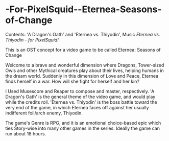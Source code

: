 # -For-PixelSquid--Eternea-Seasons-of-Change
Contents: 'A Dragon's Oath' and 'Eternea vs. Thiyodin', Music
*Eternea vs. Thiyodin - for PixelSquid!*


This is an OST concept for a video game to be called Eternea: Seasons of Change


Welcome to a brave and wonderful dimension where Dragons, Tower-sized Owls and other Mythical creatures play about their lives, helping humans in the dream world. 
Suddenly in this dimension of Love and Peace, Eternea finds herself in a war. How will she fight for herself and her kin?

I Used Musescore and Reaper to compose and master, respectively. 'A Dragon's Oath' is the general theme of the video game, and would play while the credits roll. 
'Eternea vs. Thiyodin' is the boss battle toward the very end of the game, in which Eternea faces off against her usually indifferent foil/arch enemy, Thiyodin.

The game's Genre is RPG, and it is an emotional choice-based epic which ties Story-wise into many other games in the series. Ideally the game can run about 18 hours.
